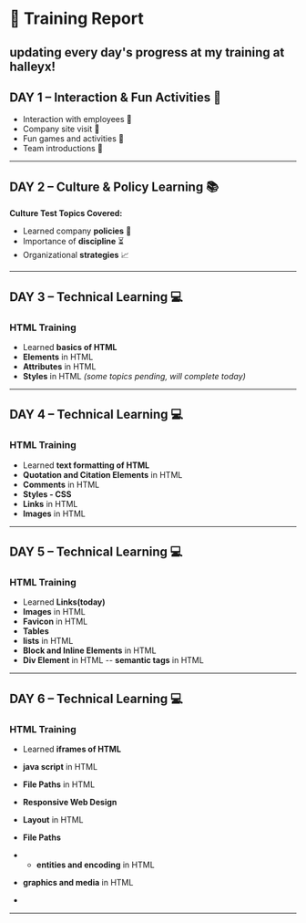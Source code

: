# 🏢 Training Report

updating every day's progress at my training at halleyx!
---

## **DAY 1** – Interaction & Fun Activities 🎉
- Interaction with employees 🤝  
- Company site visit 🏢  
- Fun games and activities 🎲  
- Team introductions 👥  

---

## **DAY 2** – Culture & Policy Learning 📚
**Culture Test Topics Covered:**
- Learned company **policies** 📝  
- Importance of **discipline** ⏳  
- Organizational **strategies** 📈  

---

## **DAY 3** – Technical Learning 💻
### **HTML Training**
- Learned **basics of HTML**  
- **Elements** in HTML  
- **Attributes** in HTML  
- **Styles** in HTML *(some topics pending, will complete today)*  

---

## **DAY 4** – Technical Learning 💻
### **HTML Training**
- Learned **text formatting of HTML**  
- **Quotation and Citation Elements** in HTML  
- **Comments** in HTML
- **Styles - CSS**  
- **Links** in HTML  
- **Images** in HTML

---
## **DAY 5** – Technical Learning 💻
### **HTML Training**
- Learned **Links(today)**  
- **Images** in HTML  
- **Favicon** in HTML
- **Tables**  
- **lists** in HTML  
- **Block and Inline Elements** in HTML
- **Div Element** in HTML
-- **semantic tags** in HTML

   
---


## **DAY 6** – Technical Learning 💻
### **HTML Training**
- Learned **iframes of HTML**  
- **java script** in HTML  
- **File Paths** in HTML
- **Responsive Web Design**   
- **Layout** in HTML
- **File Paths**
- - **entities and encoding** in HTML
- **graphics and media** in HTML

-  
---
